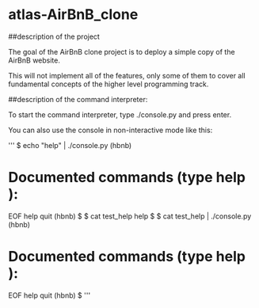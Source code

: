 # atlas-AirBnB_clone
##description of the project

The goal of the AirBnB clone project is to deploy a simple copy of the AirBnB website.

This will not implement all of the features, only some of them to cover all fundamental concepts of the higher level programming track.

##description of the command interpreter:

To start the command interpreter, type ./console.py and press enter.

You can also use the console in non-interactive mode like this:

'''
$ echo "help" | ./console.py
(hbnb)

Documented commands (type help <topic>):
========================================
EOF  help  quit
(hbnb) 
$
$ cat test_help
help
$
$ cat test_help | ./console.py
(hbnb)

Documented commands (type help <topic>):
========================================
EOF  help  quit
(hbnb) 
$
'''
